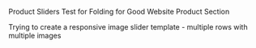 Product Sliders Test for Folding for Good Website Product Section

Trying to create a responsive image slider template - multiple rows with multiple images
